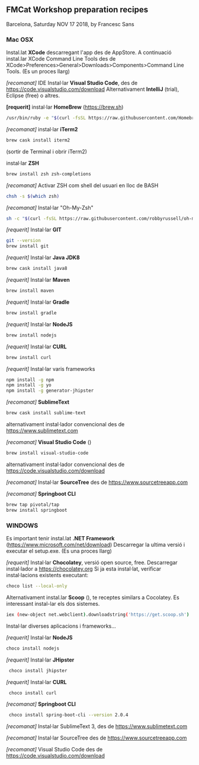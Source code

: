 ## FMCat Workshop preparation recipes
Barcelona, Saturday NOV 17 2018, by Francesc Sans


### Mac OSX

Instal.lat **XCode** descarregant l'app des de AppStore. A continuació instal.lar XCode Command Line Tools
des de XCode>Preferences>General>Downloads>Components>Command Line Tools.
(Es un proces llarg)

*[recomanat]*
IDE
Instal·lar **Visual Studio Code**, des de https://code.visualstudio.com/download
Alternativament **IntelliJ** (trial), Eclipse (free) o altres.

**[requerit]** instal·lar **HomeBrew** (https://brew.sh)
```bash
/usr/bin/ruby -e "$(curl -fsSL https://raw.githubusercontent.com/Homebrew/install/master/install)"
```

*[recomanat]* instal·lar **iTerm2**
```bash
brew cask install iterm2
```
(sortir de Terminal i obrir iTerm2)

 instal·lar **ZSH** 
 
```bash
brew install zsh zsh-completions
```
 
*[recomanat]* Activar ZSH com shell del usuari en lloc de BASH

```bash
chsh -s $(which zsh)
```


*[recomanat]* Instal·lar "Oh-My-Zsh"
```bash
sh -c "$(curl -fsSL https://raw.githubusercontent.com/robbyrussell/oh-my-zsh/master/tools/install.sh)"
```

*[requerit]* Instal·lar **GIT**
```bash
git --version
brew install git
```


*[requerit]* Instal·lar **Java JDK8**
```bash
brew cask install java8
```

*[requerit]* Instal·lar **Maven**
```bash
brew install maven
```

*[requerit]* Instal·lar **Gradle**
```bash
brew install gradle
```

*[requerit]* Instal·lar **NodeJS**
```bash
brew install nodejs
```

*[requerit]* Instal·lar **CURL**
```bash
brew install curl
```

*[requerit]* Instal·lar varis frameworks
```bash
npm install -g npm
npm install -g yo
npm install -g generator-jhipster
```

*[recomanat]* **SublimeText**
```bash
brew cask install sublime-text
```

alternativament instal·lador convencional des de https://www.sublimetext.com


*[recomanat]* **Visual Studio Code** ()
```bash
brew install visual-studio-code
```

alternativament instal·lador convencional des de https://code.visualstudio.com/download

*[recomanat]* Instal·lar **SourceTree** des de https://www.sourcetreeapp.com

*[recomanat]* **Springboot CLI**
```bash
brew tap pivotal/tap
brew install springboot
```




### WINDOWS

Es important tenir instal.lat **.NET Framework** (https://www.microsoft.com/net/download)
Descarregar la ultima versió i executar el setup.exe. (Es una proces llarg)


*[requerit]* Instal·lar **Chocolatey**, versió open source, free. Descarregar instal·lador a https://chocolatey.org
Si ja esta instal·lat, verificar instal·lacions existents executant:
```bash
choco list --local-only
``` 

Alternativament instal.lar **Scoop** (), te receptes similars a Cocolatey.
Es interessant instal-lar els dos sistemes.

```bash
iex (new-object net.webclient).downloadstring('https://get.scoop.sh')
```

Instal·lar diverses aplicacions i frameworks...

*[requerit]* Instal·lar **NodeJS**

```bash
choco install nodejs
```

*[requerit]* Instal·lar **JHipster**

```bash
 choco install jhipster
```

*[requerit]* Instal·lar **CURL**

```bash
 choco install curl
```
 
*[recomanat]* **Springboot CLI**

```bash
 choco install spring-boot-cli --version 2.0.4
```


*[recomanat]* Instal·lar SublimeText 3, des de https://www.sublimetext.com

*[recomanat]* Instal·lar SourceTree des de https://www.sourcetreeapp.com

*[recomanat]* Visual Studio Code des de https://code.visualstudio.com/download






